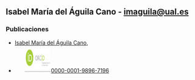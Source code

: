 
## Isabel María del Águila Cano - imaguila@ual.es

### Publicaciones

- [Isabel María del Águila Cano](http://brujula.ual.es/authors/8.html),
- &ensp;&ensp;&ensp; <img src="/iconos/orcid.png" style="width:70px;height:70px;">[0000-0001-9896-7196](https://orcid.org/0000-0001-9896-7196)
